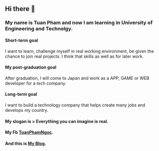 ## **Hi there** 👋

### My name is Tuan Pham and now I am learning in University of Engineering and Technolgy.
#### Short-term goal ####
I want to learn, challenge myself in real working environment, be given the chance to join real projects.
I think that skills as well as for later work.
#### My post-graduation goal #### 
After graduation, I will come to Japan and work as a APP, GAME or WEB developer for a tech company.
#### Long-term goal ####
I want to build a technology company that helps create many jobs and develops my country.

#### My slogan is > Everything you can imagine is real.
#### My Fb  [TuanPhamNgoc](https://www.facebook.com/LeoPham.1504/).
#### And this is [My Blog](https://phamngoctuan0110.blogspot.com/).
